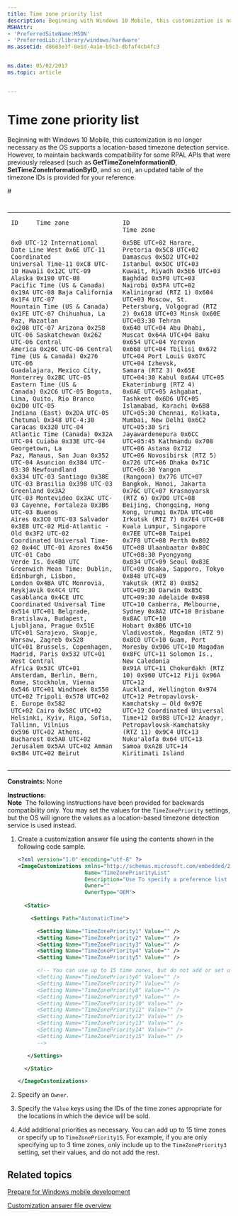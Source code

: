 ```yaml
---
title: Time zone priority list
description: Beginning with Windows 10 Mobile, this customization is no longer necessary as the OS supports a location-based timezone detection service.
MSHAttr:
- 'PreferredSiteName:MSDN'
- 'PreferredLib:/library/windows/hardware'
ms.assetid: d8683e3f-8e1d-4a1e-b5c3-dbfaf4cb4fc3


ms.date: 05/02/2017
ms.topic: article


---
```


# Time zone priority list


Beginning with Windows 10 Mobile, this customization is no longer necessary as the OS supports a location-based timezone detection service. However, to maintain backwards compatibility for some RPAL APIs that were previously released (such as **GetTimeZoneInformationID**, **SetTimeZoneInformationByID**, and so on), an updated table of the timezone IDs is provided for your reference.

<table>
<colgroup>
<col width="50%" />
<col width="50%" />
</colgroup>
<tbody>
<tr class="odd">
# <td><pre class="syntax" space="preserve"><code>ID     Time zone

0x0    UTC-12 International Date Line West
0x6E   UTC-11 Coordinated Universal Time-11
0xC8   UTC-10 Hawaii
0x12C  UTC-09 Alaska
0x190  UTC-08 Pacific Time (US &amp; Canada)
0x19A  UTC-08 Baja California
0x1F4  UTC-07 Mountain Time (US &amp; Canada)
0x1FE  UTC-07 Chihuahua, La Paz, Mazatlan
0x208  UTC-07 Arizona
0x258  UTC-06 Saskatchewan
0x262  UTC-06 Central America
0x26C  UTC-06 Central Time (US &amp; Canada)
0x276  UTC-06 Guadalajara, Mexico City, 
              Monterrey
0x2BC  UTC-05 Eastern Time (US &amp; Canada)
0x2C6  UTC-05 Bogota, Lima, Quito, Rio Branco
0x2D0  UTC-05 Indiana (East)
0x2DA  UTC-05 Chetumal
0x348  UTC-4:30 Caracas
0x320  UTC-04 Atlantic Time (Canada)
0x32A  UTC-04 Cuiaba
0x33E  UTC-04 Georgetown, La Paz, Manaus, 
              San Juan
0x352  UTC-04 Asuncion
0x384  UTC-03:30 Newfoundland
0x334  UTC-03 Santiago
0x38E  UTC-03 Brasilia
0x398  UTC-03 Greenland
0x3A2  UTC-03 Montevideo
0x3AC  UTC-03 Cayenne, Fortaleza
0x3B6  UTC-03 Buenos Aires
0x3C0  UTC-03 Salvador
0x3E8  UTC-02 Mid-Atlantic - Old
0x3F2  UTC-02 Coordinated Universal Time-02
0x44C  UTC-01 Azores
0x456  UTC-01 Cabo Verde Is.
0x4B0  UTC    Greenwich Mean Time: Dublin, 
              Edinburgh, Lisbon, London
0x4BA  UTC    Monrovia, Reykjavik
0x4C4  UTC    Casablanca
0x4CE  UTC    Coordinated Universal Time
0x514  UTC+01 Belgrade, Bratislava, Budapest, 
              Ljubljana, Prague
0x51E  UTC+01 Sarajevo, Skopje, Warsaw, Zagreb
0x528  UTC+01 Brussels, Copenhagen, Madrid, 
              Paris
0x532  UTC+01 West Central Africa
0x53C  UTC+01 Amsterdam, Berlin, Bern, Rome, 
              Stockholm, Vienna
0x546  UTC+01 Windhoek
0x550  UTC+02 Tripoli
0x578  UTC+02 E. Europe
0x582  UTC+02 Cairo
0x58C  UTC+02 Helsinki, Kyiv, Riga, Sofia, 
              Tallinn, Vilnius
0x596  UTC+02 Athens, Bucharest
0x5A0  UTC+02 Jerusalem
0x5AA  UTC+02 Amman
0x5B4  UTC+02 Beirut </code></pre></td>
# <td><pre class="syntax" space="preserve"><code>ID     Time zone

0x5BE  UTC+02 Harare, Pretoria
0x5C8  UTC+02 Damascus
0x5D2  UTC+02 Istanbul
0x5DC  UTC+03 Kuwait, Riyadh
0x5E6  UTC+03 Baghdad
0x5F0  UTC+03 Nairobi
0x5FA  UTC+02 Kaliningrad (RTZ 1)
0x604  UTC+03 Moscow, St. Petersburg, Volgograd (RTZ 2)
0x618  UTC+03 Minsk
0x60E  UTC+03:30 Tehran
0x640  UTC+04 Abu Dhabi, Muscat
0x64A  UTC+04 Baku
0x654  UTC+04 Yerevan
0x668  UTC+04 Tbilisi
0x672  UTC+04 Port Louis
0x67C  UTC+04 Izhevsk, Samara (RTZ 3)
0x65E  UTC+04:30 Kabul
0x6A4  UTC+05 Ekaterinburg (RTZ 4)
0x6AE  UTC+05 Ashgabat, Tashkent
0x6D6  UTC+05 Islamabad, Karachi
0x6B8  UTC+05:30 Chennai, Kolkata, Mumbai, 
              New Delhi
0x6C2  UTC+05:30 Sri Jayawardenepura
0x6CC  UTC+05:45 Kathmandu
0x708  UTC+06 Astana
0x712  UTC+06 Novosibirsk (RTZ 5)
0x726  UTC+06 Dhaka
0x71C  UTC+06:30 Yangon (Rangoon)
0x776  UTC+07 Bangkok, Hanoi, Jakarta
0x76C  UTC+07 Krasnoyarsk (RTZ 6)
0x7D0  UTC+08 Beijing, Chongqing, Hong Kong, 
              Urumqi
0x7DA  UTC+08 Irkutsk (RTZ 7)
0x7E4  UTC+08 Kuala Lumpur, Singapore
0x7EE  UTC+08 Taipei
0x7F8  UTC+08 Perth
0x802  UTC+08 Ulaanbaatar
0x80C  UTC+08:30 Pyongyang
0x834  UTC+09 Seoul
0x83E  UTC+09 Osaka, Sapporo, Tokyo
0x848  UTC+09 Yakutsk (RTZ 8)
0x852  UTC+09:30 Darwin
0x85C  UTC+09:30 Adelaide
0x898  UTC+10 Canberra, Melbourne, Sydney
0x8A2  UTC+10 Brisbane
0x8AC  UTC+10 Hobart
0x8B6  UTC+10 Vladivostok, Magadan (RTZ 9)
0x8C0  UTC+10 Guam, Port Moresby
0x906  UTC+10 Magadan
0x8FC  UTC+11 Solomon Is., New Caledonia
0x91A  UTC+11 Chokurdakh (RTZ 10)
0x960  UTC+12 Fiji
0x96A  UTC+12 Auckland, Wellington
0x974  UTC+12 Petropavlovsk-Kamchatsky – Old 
0x97E  UTC+12 Coordinated Universal Time+12
0x988  UTC+12 Anadyr, Petropavlovsk-Kamchatsky (RTZ 11)
0x9C4  UTC+13 Nuku&#39;alofa
0x64   UTC+13 Samoa
0xA28  UTC+14 Kiritimati Island</code></pre></td>
</tr>
</tbody>
</table>

 

<a href="" id="constraints---none"></a>**Constraints:** None  

<a href="" id="instructions-"></a>**Instructions:**  
**Note**  The following instructions have been provided for backwards compatibility only. You may set the values for the `TimeZonePriority` settings, but the OS will ignore the values as a location-based timezone detection service is used instead.

 

1.  Create a customization answer file using the contents shown in the following code sample.

    ```XML
    <?xml version="1.0" encoding="utf-8" ?>  
    <ImageCustomizations xmlns="http://schemas.microsoft.com/embedded/2004/10/ImageUpdate"  
                         Name="TimeZonePriorityList"  
                         Description="Use To specify a preference list for the most applicable time zones relative to the UTC offset."  
                         Owner=""  
                         OwnerType="OEM"> 
      
      <Static>  

        <Settings Path="AutomaticTime">  

          <Setting Name="TimeZonePriority1" Value="" />    
          <Setting Name="TimeZonePriority2" Value="" /> 
          <Setting Name="TimeZonePriority3" Value="" />    
          <Setting Name="TimeZonePriority4" Value="" /> 
          <Setting Name="TimeZonePriority5" Value="" />   

          <!-- You can use up to 15 time zones, but do not add or set unless you need it. 
          <Setting Name="TimeZonePriority6" Value="" /> 
          <Setting Name="TimeZonePriority7" Value="" />    
          <Setting Name="TimeZonePriority8" Value="" /> 
          <Setting Name="TimeZonePriority9" Value="" />    
          <Setting Name="TimeZonePriority10" Value="" /> 
          <Setting Name="TimeZonePriority11" Value="" />    
          <Setting Name="TimeZonePriority12" Value="" /> 
          <Setting Name="TimeZonePriority13" Value="" />    
          <Setting Name="TimeZonePriority14" Value="" /> 
          <Setting Name="TimeZonePriority15" Value="" />    
          -->

       </Settings>  

      </Static>

    </ImageCustomizations>
    ```

2.  Specify an `Owner`.

3.  Specify the `Value` keys using the IDs of the time zones appropriate for the locations in which the device will be sold.

4.  Add additional priorities as necessary. You can add up to 15 time zones or specify up to `TimeZonePriority15`. For example, if you are only specifying up to 3 time zones, only include up to the `TimeZonePriority3` setting, set their values, and do not add the rest.

## Related topics

[Prepare for Windows mobile development](https://docs.microsoft.com/en-us/windows-hardware/manufacture/mobile/preparing-for-windows-mobile-development)

[Customization answer file overview](https://docs.microsoft.com/en-us/windows-hardware/customize/mobile/mcsf/customization-answer-file)
